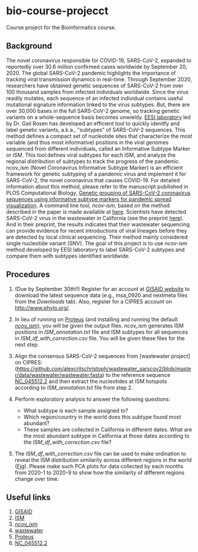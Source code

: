 # bio-course-projecct

Course project for the Bioinformatics course.    

## Background
The novel coronavirus responsible for COVID-19, SARS-CoV-2, expanded to reportedly over 30.6 million confirmed cases worldwide by September  20, 2020. The global SARS-CoV-2 pandemic highlights the importance of tracking viral transmission dynamics in real-time. Through September 2020, researchers have obtained genetic sequences of SARS-CoV-2 from over 100 thousand samples from infected individuals worldwide. Since the virus readily mutates, each sequence of an infected individual contains useful mutational signature information linked to the virus subtypes. But, there are over 30,000 bases in the full SARS-CoV-2 genome, so tracking genetic variants on a whole-sequence basis becomes unwieldy. [EESI laboratory](https://drexeleesi.com/) led by Dr. Gail Rosen has developed an efficient tool to quickly idenitfy and label genetic variants, a.k.a., "subtypes" of SARS-CoV-2 sequences. This method defines a compact set of nucleotide sites that characterize the most variable (and thus most informative) positions in the viral genomes sequenced from different individuals, called an Informative Subtype Marker or *ISM*. This tool defines viral subtypes for each ISM, and analyze the regional distribution of subtypes to track the progress of the pandemic.
ncov_ism (Novel Coronavirus Informative Subtype Marker) is an efficient framework for genetic subtyping of a pandemic virus and implement it for SARS-CoV-2, the novel coronavirus that causes COVID-19. For detailed information about this method, please refer to the manuscript pubilished in PLOS Computational Biology, [Genetic grouping of SARS-CoV-2 coronavirus sequences using informative subtype markers for pandemic spread visualization](https://journals.plos.org/ploscompbiol/article?id=10.1371/journal.pcbi.1008269). A command line tool, *ncov-ism*, based on the method described in the paper is made available at [here](https://github.com/EESI/ncov_ism). Scientists have detected SARS-CoV-2 virus in the wastewater in California (see the preprint [here](https://www.medrxiv.org/content/10.1101/2020.09.13.20193805v1.full.pdf)). And in their preprint, the results indicates that their wastewater sequencing can provide evidence for recent introductions of viral lineages before they are detected by local clinical sequencing. Their method mainly considered single nucleotide variant (SNV). The goal of this project is to use *ncov-ism* method developed by EESI laboratory to label SARS-CoV-2 subtypes and compare them with subtypes identified worldwide.

## Procedures
1. (Due by September 30th!!) Register for an account at [GISAID website](https://www.gisaid.org/) to download the latest sequence data (e.g., msa_0920 and nextmeta files from the *Downloads* tab).  Also, register for a CIPRES account on http://www.phylo.org/.

2. In lieu of running on [Proteus](https://proteusmaster.urcf.drexel.edu/urcfwiki/index.php/Main_Page) (and  installing and running the default [*ncov_ism*](https://github.com/EESI/ncov_ism)), you will be given the output files. *ncov_ism* generates ISM positions in *ISM_annotation.txt* file and ISM subtypes for all sequences in *ISM_df_with_correction.csv* file.  You will be given these files for the next step.

3. Align the consensus SARS-CoV-2 sequences from [wastewater project] on CIPRES:  (https://github.com/alexcritschristoph/wastewater_sarscov2/blob/master/data/wastewater/wastewater.fasta) to the reference sequence [NC_045512.2](https://www.ncbi.nlm.nih.gov/nuccore/NC_045512.2/) and then extract the nucleotides at ISM hotspots according to *ISM_annotation.txt* file from step 2.

4. Perform exploratory analysis to answer the following questions:
    - What subtype is each sample assigned to? 
    - Which region/country in the world does this subtype found most abundant?
    - These samples are collected in California in different dates. What are the most abundant subtype in California at those dates according to the *ISM_df_with_correction.csv* file?

5. The *ISM_df_with_correction.csv* file can be used to make ordination to reveal the ISM distribution similarity across different regions in the world ([Fig]( https://journals.plos.org/ploscompbiol/article/figure?id=10.1371/journal.pcbi.1008269.g007)). Please make such PCA plots for data collected by each months from 2020-1 to 2020-9 to show how the similarity of different regions change over time.

## Useful links
1. [GISAID](https://www.gisaid.org/)
2. [ISM](https://journals.plos.org/ploscompbiol/article?id=10.1371/journal.pcbi.1008269)
3. [*ncov_ism*](https://github.com/EESI/ncov_ism)
4. [wastewater](https://www.medrxiv.org/content/10.1101/2020.09.13.20193805v1.full.pdf)
5. [Proteus](https://proteusmaster.urcf.drexel.edu/urcfwiki/index.php/Main_Page)
6. [NC_045512.2](https://www.ncbi.nlm.nih.gov/nuccore/NC_045512.2/)
